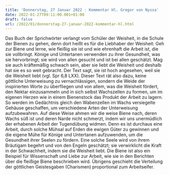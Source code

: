 ```yaml
---
title: 'Donnerstag, 27 Januar 2022 : Kommentar Hl. Gregor von Nyssa'
date: 2022-01-27T09:11:00.001+01:00
draft: false
url: /2022/01/donnerstag-27-januar-2022-kommentar-hl.html
---
```


Das Buch der Sprichwörter verlangt vom Schüler der Weisheit, in die Schule der Bienen zu gehen, denn dort heißt es für die Liebhaber der Weisheit: Geh zur Biene und lerne, wie fleißig sie ist und wie ehrenhaft die Arbeit ist, die sie vollbringt. Könige und Untertanen verwenden zu ihrer Gesundheit, was sie hervorbringt; sie wird von allen gesucht und ist bei allen geschätzt. Mag sie auch kräftemäßig schwach sein, aber sie liebt die Weisheit und deshalb hat sie es so weit gebracht. Der Text sagt, sie ist hoch angesehen, weil sie die Weisheit liebt (vgl. Spr 6,8 LXX). Dieser Text rät also dazu, keine göttliche Unterweisung zu vernachlässigen, sondern die Weide der inspirierten Worte zu überfliegen und von allem, was die Weisheit fördert, den Nektar einzusammeln und in sich selbst Wachszellen zu formen, um im eigenen Herzen wie in einem Bienenstock das Produkt der Arbeit zu lagern. So werden im Gedächtnis gleich den Wabenzellen im Wachs versiegelte Gehäuse geschaffen, um verschiedene Arten der Unterweisung aufzubewahren. Auf diese Weise ahmen wir die weise Biene nach, deren Wachs süß ist und deren Narde nicht schmerzt, indem wir uns unermüdlich der erhabenen Arbeit der Tugendübung widmen. Denn es ist durchaus eine Arbeit, durch solche Mühsal auf Erden die ewigen Güter zu gewinnen und die eigene Mühe für Könige und Untertanen aufzuwenden, um die Gesundheit ihrer Seelen zu fördern. Eine solche Seele wird von ihrem Bräutigam begehrt und von den Engeln geschätzt; sie verwirklicht die Kraft in der Schwachheit, indem sie die Weisheit liebt. Die Biene ist also ein Beispiel für Wissenschaft und Liebe zur Arbeit, wie sie in den Berichten über die fleißige Biene beschrieben wird. Übrigens geschieht die Verteilung der göttlichen Geistesgaben (Charismen) proportional zum Arbeitseifer.